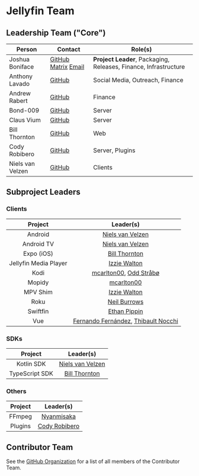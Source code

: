 # Jellyfin Team

## Leadership Team ("Core")

| Person | Contact | Role(s) |
|---|---|---|
| Joshua Boniface | [GitHub](https://github.com/joshuaboniface) [Matrix](https://matrix.to/#/@joshuaboniface:bonifacelabs.ca) [Email](mailto:joshua@boniface.me) | **Project Leader**, Packaging, Releases, Finance, Infrastructure |
| Anthony Lavado | [GitHub](https://github.com/anthonylavado) | Social Media, Outreach, Finance |
| Andrew Rabert  | [GitHub](https://github.com/nvllsvm) | Finance |
| Bond-009 | [GitHub](https://github.com/Bond-009) | Server |
| Claus Vium | [GitHub](https://github.com/cvium) | Server |
| Bill Thornton | [GitHub](https://github.com/thornbill) | Web |
| Cody Robibero | [GitHub](https://github.com/crobibero) | Server, Plugins |
| Niels van Velzen | [GitHub](https://github.com/nielsvanvelzen) | Clients |

## Subproject Leaders

### Clients

| Project | Leader(s) |
|:-:|:-:|
| Android | [Niels van Velzen](https://github.com/nielsvanvelzen) |
| Android TV | [Niels van Velzen](https://github.com/nielsvanvelzen) |
| Expo (iOS) | [Bill Thornton](https://github.com/thornbill) |
| Jellyfin Media Player | [Izzie Walton](https://github.com/iwalton3) |
| Kodi | [mcarlton00](https://github.com/mcarlton00), [Odd Stråbø](https://github.com/oddstr13) |
| Mopidy | [mcarlton00](https://github.com/mcarlton00) |
| MPV Shim | [Izzie Walton](https://github.com/iwalton3) |
| Roku | [Neil Burrows](https://github.com/neilsb) |
| Swiftfin | [Ethan Pippin](https://github.com/lepips) |
| Vue | [Fernando Fernández](https://github.com/ferferga), [Thibault Nocchi](https://github.com/ThibaultNocchi) |

### SDKs

| Project | Leader(s) |
|:-:|:-:|
| Kotlin SDK | [Niels van Velzen](https://github.com/nielsvanvelzen) |
| TypeScript SDK | [Bill Thornton](https://github.com/thornbill) |

### Others

| Project | Leader(s) |
|:-:|:-:|
| FFmpeg | [Nyanmisaka](https://github.com/nyanmisaka) |
| Plugins | [Cody Robibero](https://github.com/crobibero) |

## Contributor Team

See the [GitHub Organization](https://github.com/orgs/jellyfin/people) for a list of all members of the Contributor Team.
